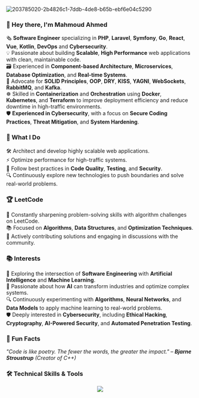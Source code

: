   
<!--### Hi there 👋 --> 
![203785020-2b4826c1-7ddb-4de8-b65b-ebf6e04c5290](https://github.com/user-attachments/assets/aa93a0f0-3f82-4ecb-82c2-a2a5e8bb5109)
 
<!-- ![Anurag's github stats](https://github-readme-stats.vercel.app/api?username=Mahmoud-italy&show_icons=true&theme=radical) -->

<!--![Top Langs](https://github-readme-stats.vercel.app/api/top-langs/?username=Mahmoud-italy&hide_progress=true&layout=donut-vertical)--> 
        
<!--![Anurag's github stats](https://github-readme-stats.vercel.app/api?username=Mahmoud-italy&show_icons=true&theme=radical)-->
<!--    
  
#### About
<p>
Software Engineer with 8+ years of experience, specializing in building scalable, high-performance web applications using PHP (Laravel, Symfony), Go, Kotlin, and modern JavaScript frameworks like React and Vue. My passion lies in crafting maintainable architectures, optimizing databases, and developing RESTful APIs that power seamless user experiences.
</p>
<p>
In addition, I have experience in DevOps, Microservices, and Cloud technologies, enabling me to design and deploy scalable, cloud-native applications, as well as leveraging microservices architectures to build flexible, maintainable, and distributed systems.
</p>
<p>
I am always eager to solve complex engineering challenges, optimize performance, and collaborate on innovative projects that drive technological growth.
</p> 
-->

<!-- #### Trophies -->

<!-- ![Coding GIF](https://media.giphy.com/media/yourGIFid/giphy.gif) -->
<!--
<div align="center">
  <img src="https://media.giphy.com/media/l0HlQ7LR6ij2ZYwPq/giphy.gif" width="70%">
</div> 
 -->
 

### 👋 Hey there, I'm Mahmoud Ahmed
🗞 <b>Software Engineer</b> specializing in <b>PHP</b>, <b>Laravel</b>, <b>Symfony</b>, <b>Go</b>, <b>React</b>, <b>Vue</b>, <b>Kotlin</b>, <b>DevOps</b> and <b>Cybersecurity</b>. <br /> 
💡 Passionate about building <b>Scalable</b>, <b>High Performance</b> web applications with clean, maintainable code.<br />
🗃 Experienced in <b>Component-based Architecture</b>, <b>Microservices</b>, <b>Database Optimization</b>, and <b>Real-time Systems</b>.<br />
🎯 Advocate for <b>SOLID Principles</b>, <b>OOP</b>, <b>DRY</b>, <b>KISS</b>, <b>YAGNI</b>, <b>WebSockets</b>, <b>RabbitMQ</b>, and <b>Kafka</b>.<br />
☸️ Skilled in <b>Containerization</b> and <b>Orchestration</b> using <b>Docker</b>, <b>Kubernetes</b>, and <b>Terraform</b> to improve deployment efficiency and reduce downtime in high-traffic environments.<br />
🛡️ <b>Experienced in Cybersecurity</b>, with a focus on <b>Secure Coding Practices</b>, <b>Threat Mitigation</b>, and <b>System Hardening</b>.<br />

### 📌 What I Do
🛠️ Architect and develop highly scalable web applications.<br />
⚡ Optimize performance for high-traffic systems.<br />
🔐 Follow best practices in <b>Code Quality</b>, <b>Testing</b>, and <b>Security</b>.<br />
🔍 Continuously explore new technologies to push boundaries and solve real-world problems.<br />

### 🏆 LeetCode
🧠 Constantly sharpening problem-solving skills with algorithm challenges on LeetCode.<br />
📚 Focused on <b>Algorithms</b>, <b>Data Structures</b>, and <b>Optimization Techniques</b>.<br />
💬 Actively contributing solutions and engaging in discussions with the community.<br />

### 📚 Interests
🤖 Exploring the intersection of <b>Software Engineering</b> with <b>Artificial Intelligence</b> and <b>Machine Learning</b>.<br />
🧠 Passionate about how <b>AI</b> can transform industries and optimize complex systems.<br />
🔍 Continuously experimenting with <b>Algorithms</b>, <b>Neural Networks</b>, and <b>Data Models</b> to apply machine learning to real-world problems.<br />
🛡️ Deeply interested in <b>Cybersecurity</b>, including <b>Ethical Hacking</b>, <b>Cryptography</b>, <b>AI-Powered Security</b>, and <b>Automated Penetration Testing</b>.<br />


### 🎉 Fun Facts
<i>"Code is like poetry. The fewer the words, the greater the impact." – <b>Bjarne Stroustrup</b> (Creator of C++)</i>


<!--![Trophy](https://github-profile-trophy.vercel.app/?username=Mahmoud-italy&theme=onedark&no-bg=true&no-frame=true&column=9) -->


### 🛠️ Technical Skills & Tools
<p align="center">
  <a href="https://github.com/Mahmoud-Italy">
    <img src="https://skillicons.dev/icons?i=php,laravel,symfony,go,kotlin,electron,nodejs,express,graphql,react,vue,vuetify,vite,elasticsearch,phpstorm,vscode,fediverse,git,py,perl,kubernetes,docker,vim,js,npm,nuxtjs,nextjs,jest,html,css,sass,babel,typescript,bootstrap,tailwind,mysql,postgresql,mongodb,redis,aws,azure,terraform,rabbitmq,kafka,postman,ai,heroku,gradle,gitlab,figma,firebase,cloudflare,bitbucket,androidstudio,apollo,jenkins,powershell,nginx,ubuntu,linux" />
  </a>
</p>

<!--
  <a href="https://skillicons.dev">
    <img src="https://skillicons.dev/icons?i=php,laravel,symfony,nodejs,express,go,kotlin,graphql,react,angular,vue,vuetify,vite,elasticsearch,phpstorm,vscode,visualstudio,git,py,perl,kubernetes,docker,vim,js,npm,nuxtjs,nextjs,jest,html,css,sass,typescript,bootstrap,tailwind,mysql,postgresql,mongodb,redis,aws,azure,terraform,nginx,ubuntu,rabbitmq,kafka,powershell,postman,linux,ai,heroku,gradle,gitlab,github,figma,firebase,elixir,discord,cypress,cloudflare,blender,bitbucket,arch,alpinejs,anaconda,androidstudio,ansible,apollo,appwrite,arduino,astro,atom,jenkins,babel,bash,bevy" />
  </a>
</p>
**Mahmoud-Italy/Mahmoud-Italy** is a ✨ _special_ ✨ repository because its `README.md` (this file) appears on your GitHub profile.
Here are some ideas to get you started:
-->
<!--
<p align="left">
 🔭  &nbsp;I’m currently working as Full Stack Developer
</p>

<p align="left">
🌱  &nbsp;I'm interested into artificial intelligence
</p>
-->
<!--
- 👯 I'm looking for a backend developer position, or a full-stack position with a focus on backend, 
I'm open to trying new technologies but I'm highly experienced in PHP. I would love to share my knowledge, 
potentially in a technical role

- 🤔 I’m looking for help with ...
- 💬 Ask me about ...
- 📫 How to reach me: ...
- 😄 Pronouns: ...
- ⚡ Fun fact: ...
-->
<!--
<p align="right" style='margin-top:-100px'>
<img src="https://camo.githubusercontent.com/1256f8b9a2509fbad8f65a76ceaa2c356ff0d1ab/68747470733a2f2f6d656469612e67697068792e636f6d2f6d656469612f31334867774773584630616947592f67697068792e676966" alt="Coder GIF" data-canonical-src="https://media.giphy.com/media/SWoSkN6DxTszqIKEqv/giphy.gif"style="margin-top:-100px;width:400px">
</p>

![Anurag's github stats](https://github-readme-stats.vercel.app/api?username=Mahmoud-italy&show_icons=true&theme=radical)
-->
<!-- ![291c5593304891ff1607d696f9f3b7a6](https://github.com/user-attachments/assets/df847d78-12de-4b5c-b7cd-fb7db0826d26) -->
<!--<img src="[https://api.2payme.com/uploads/291c5593304891ff1607d696f9f3b7a6.gif](https://api.2payme.com/uploads/291c5593304891ff1607d696f9f3b7a6.gif)" style="width:500px">-->


